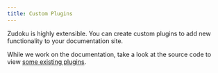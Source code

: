 ```yaml
---
title: Custom Plugins
---
```


Zudoku is highly extensible. You can create custom plugins to add new functionality to your documentation site.

While we work on the documentation, take a look at the source code to view [some existing plugins](https://github.com/zuplo/zudoku/tree/main/packages/zudoku/src/lib/plugins).
